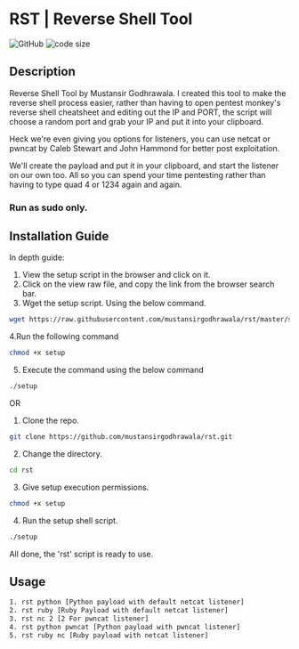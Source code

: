 # RST | Reverse Shell Tool 

![GitHub](https://img.shields.io/github/license/mustansirgodhrawala/rst)
![code size](https://img.shields.io/github/languages/code-size/mustansirgodhrawala/rst)

## Description 

Reverse Shell Tool by Mustansir Godhrawala. I created this tool to make the reverse shell process easier, rather than having to open pentest monkey's reverse shell cheatsheet and editing out the IP and PORT, the script will choose a random port and grab your IP and put it into your clipboard. 

Heck we're even giving you options for listeners, you can use netcat or pwncat by Caleb Stewart and John Hammond for better post exploitation. 

We'll create the payload and put it in your clipboard, and start the listener on our own too. All so you can spend your time pentesting rather than having to type quad 4 or 1234 again and again. 

### **Run as sudo only.** 

## Installation Guide

In depth guide:
1. View the setup script in the browser and click on it. 
2. Click on the view raw file, and copy the link from the browser search bar. 
3. Wget the setup script. Using the below command. 
```bash
wget https://raw.githubusercontent.com/mustansirgodhrawala/rst/master/setup
```
4.Run the following command
```bash
chmod +x setup
```

5. Execute the command using the below command
```bash 
./setup
```

OR

1. Clone the repo.
```bash
git clone https://github.com/mustansirgodhrawala/rst.git
```
2. Change the directory.
```bash
cd rst 
```
3.  Give setup execution permissions.
```bash
chmod +x setup
```
4. Run the setup shell script. 
```bash
./setup
```

All done, the 'rst' script is ready to use. 
## Usage

```bash
1. rst python [Python payload with default netcat listener]
2. rst ruby [Ruby Payload with default netcat listener]
3. rst nc 2 [2 For pwncat listener]
4. rst python pwncat [Python payload with pwncat listener]
5. rst ruby nc [Ruby payload with netcat listener]
```
